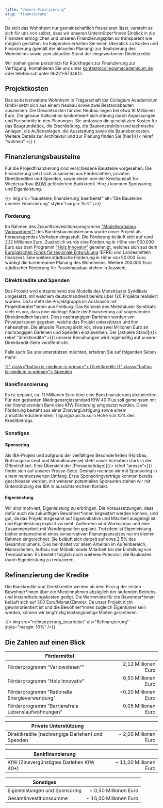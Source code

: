```yaml
---
title: "Unsere Finanzierung"
slug: "finanzierung"
---
```


Da sich das Wohnheim nur gemeinschaftlich finanzieren lässt, versteht
es sich für uns von selbst, dass wir unseren Unterstützer*innen
Einblick in die Finanzen ermöglichen und unseren Finanzierungsplan so
transparent wie möglich gestalten. Im Folgenden erhalten Sie einen
Überblick zu Kosten und Finanzierung (gemäß der aktuellen Planung) zur
Realisierung des Wohnheims sowie zum aktuellen Stand der eingeworbenen
Direktkredite.

Wir stehen gerne persönlich für Rückfragen zur Finanzierung zur
Verfügung. Kontaktieren Sie uns unter
[kontakt@collegiumacademicum.de](mailto:kontakt@collegiumacademicum.de)
oder telefonisch unter 06221-6734812.

## Projektkosten

Das selbstverwaltete Wohnheim in Trägerschaft der Collegium Academicum GmbH
setzt sich aus einem Neubau sowie zwei Bestandsbauten zusammen. Die Gesamtkosten
für den Neubau liegen bei etwa 16 Millionen Euro. Die genaue Kalkulation
konkretisiert sich ständig durch Anpassungen und Fortschritte in den Planungen.
Sie umfassen die geschätzten Kosten für das Baugrundstück, die Erschließung, die
Baukonstruktion und technische Anlagen, die Außenanlagen, die Ausstattung sowie
die Baunebenkosten. Weitere Details zur Architektur und zur Planung finden Sie
[hier]({{< relref "wohnen" >}} ).

## Finanzierungsbausteine

Für die Projektfinanzierung sind verschiedene Bausteine
vorgesehen: Die Finanzierung setzt sich zusammen aus
Fördermitteln, privaten Direktkrediten und Spenden, sowie einem von der Kreditanstalt für Wiederaufbau ([KfW](https://de.wikipedia.org/wiki/KfW)) gefördertem Bankkredit. Hinzu kommen Sponsoring und Eigenleistung.

{{< img src="bausteine_finanzierung_bearbeitet" alt="Die Bausteine unserer Finanzierung" style="margin: 15%" />}}

### Förderung

Im Rahmen des Zukunftsinvestitionsprogramms ["Modellvorhaben
Variowohnen""](https://www.forschungsinitiative.de/variowohnungen/p01-foerderprogramm/)
des Bundesbauministeriums wurde unser Projekt als herausragendes Vorhaben
eingestuft. Die Förderung beläuft sich auf rund 2,12 Millionen Euro. Zusätzlich
wurde eine Förderung in Höhe von 500.000 Euro aus dem Programm ["Holz Innovativ"](https://efre-bw.de/foerderaufruf/aufruf-zum-foerderprogramm-holz-innovativ/)
genehmigt, welches sich aus dem [Europäischen Fonds für regionale Entwicklung](https://ec.europa.eu/regional_policy/de/funding/erdf/)
(EFRE) und Landesmitteln finanziert. Eine weitere städtische Förderung in Höhe
von 50.000 Euro würdigt die barrierearme Planung des Wohnheims. Weitere 200.000
Euro städtischer Förderung für Passivhausbau stehen in Aussicht.

### Direktkredite und Spenden

Das Projekt wird entsprechend des Modells des Mietshäuser Syndikats
umgesetzt, mit welchem deutschlandweit bereits über 120 Projekte
realisiert wurden. Dazu steht die Projektgruppe im Austausch mit
Projektberater*innen aus Freiburg. Das Konzept des Mietshäuser
Syndikats sieht es vor, dass eine wichtige Säule der Finanzierung auf
sogenannten Direktkrediten basiert. Diese nachrangigen Darlehen werden
von Privatpersonen gegeben, welche das Projekt unterstützen und ihm
nahestehen. Die aktuelle Planung sieht vor, etwa zwei Millionen Euro
an nachrangigen Darlehen und Spenden einzuwerben. Der [aktuelle Stand]({{< relref "direktkredite" >}}) unserer
Bemühungen wird regelmäßig auf unserer Direktkredit-Seite veröffentlicht.

Falls auch Sie uns unterstützen möchten, erfahren Sie auf folgenden Seiten mehr:

<div class="buttons is-centered">
    <a href="{{< relref "direktkredite" >}}" class="button is-medium is-primary">
        <span class="icon">
            <i class="fas fa-hand-holding-heart"></i>
        </span>
        <span>Direktkredite</span>
    </a>
    <a href="{{< relref "spenden" >}}" class="button is-medium is-primary">
        <span class="icon">
            <i class="fas fa-hand-holding-heart"></i>
        </span>
        <span>Spenden</span>
    </a>
</div>

### Bankfinanzierung

Es ist geplant, ca. 11 Millionen Euro über eine Bankfinanzierung abzudecken. Für
den geplanten Niedrigenergiestandard KfW 40 Plus soll gemeinsam mit der
finanzierenden Bank eine KfW Förderung umgesetzt werden. Diese Förderung besteht
aus einer Zinsvergünstigung sowie einem annuitätsreduzierendem Tilgungszuschuss
in Höhe von 15% des Kreditbetrags.

### Sonstiges

#### Sponsoring

Als IBA-Projekt und aufgrund der vielfältigen Besonderheiten (Holzbau,
Nutzungskonzept und Modulbauweise) steht unser Vorhaben stark in der
Öffentlichkeit. Eine Übersicht der [Pressebeiträge]({{< relref "presse">}}) findet sich auf unserer Presse-Seite. Deshalb rechnen wir mit Sponsoring in einem nennenswerten Umfang. Erste Sponsoringverträge konnten bereits geschlossen werden, mit weiteren potentiellen Sponsoren stehen wir mit Unterstützung der IBA in aussichtsreichem Kontakt.

#### Eigenleistung

Wir sind motiviert, Eigenleistung zu erbringen. Die Voraussetzungen,
dass dafür auch die zukünftigen Bewohner\*innen begeistert werden
können, sind gut, da das Projekt insgesamt auf Eigeninitiative und
Mitarbeit ausgelegt ist und Eigenleistung explizit vorsieht. Außerdem
sind Workcamps und eine Zusammenarbeit mit Wandergesellen
geplant. Trotzdem ist Eigenleistung bisher entsprechend eines
konservativen Planungsansatzes nur im kleinen Rahmen eingerechnet. Sie
beläuft sich derzeit auf etwa 2,5% des Gesamtvolumens. Dies beinhaltet
vor allem Arbeiten im Außenbereich, Malerarbeiten, Aufbau von Möbeln
sowie Mitarbeit bei der Erstellung von Trennwänden. Es besteht
folglich noch weiteres Potenzial, die Baukosten durch Eigenleistung zu
reduzieren.

## Refinanzierung der Kredite

Die Bankkredite und Direktkredite werden ab dem Einzug der ersten
Bewohner\*innen über die Mieteinnahmen abzüglich der laufenden
Betriebs- und Instandhaltungskosten getilgt. Die Warmmiete für die
Bewohner\*innen beläuft sich auf 300 Euro/Monat/Zimmer. Da unser
Projekt nicht gewinnorientiert ist und die Bewohner\*innen zugleich
Eigentümer sein werden, können wir langfristig kostengünstige Mieten
garantieren.

{{< img src="refinanzierung_bearbeitet" alt="Refinanzierung" style="margin: 10%" />}}

## Die Zahlen auf einen Blick

Fördermittel | |
--- | ---:
Förderprogramm "Variowohnen"" | 2,12 Millionen Euro
Förderprogramm "Holz Innovativ" | 0,50 Millionen Euro
Förderprogramm "Rationelle Energieverwendung" | ~0,20 Millionen Euro
Förderprogramm "Barrierefreie Lebenslaufwohnungen" | 0,05 Millionen Euro

Private Unterstützung | |
--- | ---:
Direktkredite (nachrangige Darlehen) und Spenden | ~ 2,00 Millionen Euro

Bankfinanzierung | |
--- | ---:
KfW (Zinsvergünstigtes Darlehen KfW 40+) | ~ 11,00 Millionen Euro

Sonstiges | |
--- | ---:
Eigenleistungen und Sponsoring| ~ 0,50 Millionen Euro
Gesamtinvestitionssumme | ~ 16,00 Millionen Euro
